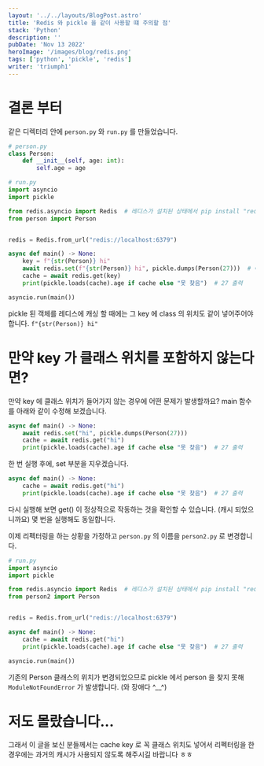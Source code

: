```yaml
---
layout: '../../layouts/BlogPost.astro'
title: 'Redis 와 pickle 을 같이 사용할 떄 주의할 점'
stack: 'Python'
description: ''
pubDate: 'Nov 13 2022'
heroImage: '/images/blog/redis.png'
tags: ['python', 'pickle', 'redis']
writer: 'triumph1'
---
```


# 결론 부터
같은 디렉터리 안에 `person.py` 와 `run.py` 를 만들었습니다.
```python
# person.py
class Person:
    def __init__(self, age: int):
        self.age = age

# run.py
import asyncio
import pickle

from redis.asyncio import Redis  # 레디스가 설치된 상태에서 pip install "redis[hiredis]==4.3.4"
from person import Person


redis = Redis.from_url("redis://localhost:6379")

async def main() -> None:
    key = f"{str(Person)} hi"
    await redis.set(f"{str(Person)} hi", pickle.dumps(Person(27)))  # 여기가 중요. f"{str(Person)} hi"
    cache = await redis.get(key)
    print(pickle.loads(cache).age if cache else "못 찾음")  # 27 출력

asyncio.run(main())
```
pickle 된 객체를 레디스에 캐싱 할 때에는 그 key 에 class 의 위치도 같이 넣어주어야 합니다. `f"{str(Person)} hi"`


# 만약 key 가 클래스 위치를 포함하지 않는다면?
만약 key 에 클래스 위치가 들어가지 않는 경우에 어떤 문제가 발생할까요?
main 함수를 아래와 같이 수정해 보겠습니다.
```python
async def main() -> None:
    await redis.set("hi", pickle.dumps(Person(27)))
    cache = await redis.get("hi")
    print(pickle.loads(cache).age if cache else "못 찾음")  # 27 출력
```

한 번 실행 후에, set 부분을 지우겠습니다.
```python
async def main() -> None:
    cache = await redis.get("hi")
    print(pickle.loads(cache).age if cache else "못 찾음")  # 27 출력
```

다시 실행해 보면 get() 이 정상적으로 작동하는 것을 확인할 수 있습니다. (캐시 되었으니까요) 몇 번을 실행해도 동일합니다.

이제 리펙터링을 하는 상황을 가정하고 `person.py` 의 이름을 `person2.py` 로 변경합니다.

```python
# run.py
import asyncio
import pickle

from redis.asyncio import Redis  # 레디스가 설치된 상태에서 pip install "redis[hiredis]==4.3.4"
from person2 import Person


redis = Redis.from_url("redis://localhost:6379")

async def main() -> None:
    cache = await redis.get("hi")
    print(pickle.loads(cache).age if cache else "못 찾음")  # 27 출력

asyncio.run(main())
```
기존의 Person 클래스의 위치가 변경되었으므로 pickle 에서 person 을 찾지 못해 `ModuleNotFoundError` 가 발생합니다. (와 장애다 ^__^)

# 저도 몰랐습니다...
그래서 이 글을 보신 분들께서는 cache key 로 꼭 클래스 위치도 넣어서
리펙터링을 한 경우에는 과거의 캐시가 사용되지 않도록 해주시길 바랍니다 ㅎㅎ

